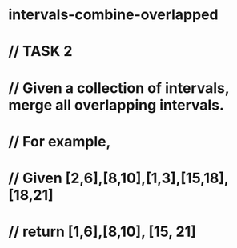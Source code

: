 # intervals-combine-overlapped

# // TASK 2
# // Given a collection of intervals, merge all overlapping intervals.
# // For example,
# // Given [2,6],[8,10],[1,3],[15,18],[18,21]
# // return [1,6],[8,10], [15, 21]
